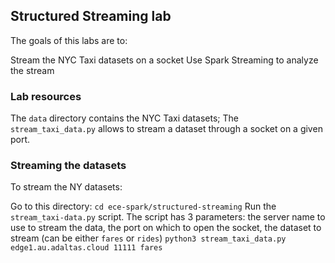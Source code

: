 ## Structured Streaming lab
The goals of this labs are to:

Stream the NYC Taxi datasets on a socket
Use Spark Streaming to analyze the stream
### Lab resources
The ```data``` directory contains the NYC Taxi datasets;
The ```stream_taxi_data.py``` allows to stream a dataset through a socket on a given port.
### Streaming the datasets
To stream the NY datasets:

Go to this directory:
```cd ece-spark/structured-streaming```
Run the ```stream_taxi-data.py``` script. The script has 3 parameters: the server name to use to stream the data, the port on which to open the socket, the dataset to stream (can be either ```fares``` or ```rides```)
```python3 stream_taxi_data.py edge1.au.adaltas.cloud 11111 fares```
